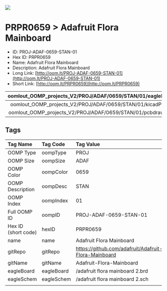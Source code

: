


  
![][im]
# PRPR0659 > Adafruit Flora Mainboard

- ID: PROJ-ADAF-0659-STAN-01
- Hex ID: PRPR0659
- Name: Adafruit Flora Mainboard
- Description: Adafruit Flora Mainboard
- Long Link: [http://oom.lt/PROJ-ADAF-0659-STAN-01](http://oom.lt/PROJ-ADAF-0659-STAN-01)
- Short Link: [http://oom.lt/PRPR0659](http://oom.lt/PRPR0659)
  

|oomlout_OOMP_projects_V2/PROJ/ADAF/0659/STAN/01/eagleImage.png|oomlout_OOMP_projects_V2/PROJ/ADAF/0659/STAN/01/eagleSchemImage.png|oomlout_OOMP_projects_V2/PROJ/ADAF/0659/STAN/01/kicadPcb3dFront.png|oomlout_OOMP_projects_V2/PROJ/ADAF/0659/STAN/01/kicadPcb3dBack.png|
| :---: | :---: | :---: | :---: |
|oomlout_OOMP_projects_V2/PROJ/ADAF/0659/STAN/01/kicadPcb3d.png|oomlout_OOMP_projects_V2/PROJ/ADAF/0659/STAN/01/bomBack.png|oomlout_OOMP_projects_V2/PROJ/ADAF/0659/STAN/01/bomFront.png|oomlout_OOMP_projects_V2/PROJ/ADAF/0659/STAN/01/pcbdraw.svg|
|oomlout_OOMP_projects_V2/PROJ/ADAF/0659/STAN/01/pcbdrawBack.svg||||

## Tags
  

|Tag Name|Tag Code|Tag Value|
| :--- | :--- | :--- |
|OOMP Type|oompType|PROJ|
|OOMP Size|oompSize|ADAF|
|OOMP Color|oompColor|0659|
|OOMP Description|oompDesc|STAN|
|OOMP Index|oompIndex|01|
|Full OOMP ID|oompID|PROJ-ADAF-0659-STAN-01|
|Hex ID (short code)|hexID|PRPR0659|
|name|name|Adafruit Flora Mainboard|
|gitRepo|gitRepo|https://github.com/adafruit/Adafruit-Flora-Mainboard|
|gitName|gitName|Adafruit-Flora-Mainboard|
|eagleBoard|eagleBoard|/adafruit flora mainboard 2.brd|
|eagleSchem|eagleSchem|/adafruit flora mainboard 2.sch|
||||



[im]: PROJ/ADAF/0659/STAN/01/kicadPcb3d_450.png
